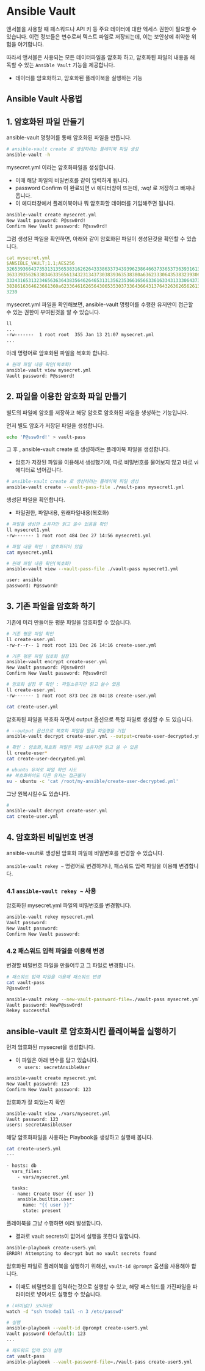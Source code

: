 
# Ansible Vault
앤서블을 사용할 때 패스워드나 API 키 등 주요 데이터에 대한 엑세스 권한이 필요할 수 있습니다. 이런 정보들은 변수로써 텍스트 파일로 저장되는데, 이는 보안상에 취약한 위험을 야기합니다.

따라서 앤서블은 사용되는 모든 데이터파일을 암호화 하고, 암호화된 파일의 내용을 해독할 수 있는 ```Ansible Vault``` 기능을 제공합니다.
- 데이터를 암호화하고, 암호화된 플레이북을 실행하는 기능

## Ansible Vault 사용법
## 1. 암호화된 파일 만들기
ansible-vault 명령어를 통해 암호화된 파일을 만듭니다.
```bash
# ansible-vault create 로 생성하려는 플레이북 파일 생성
ansible-vault -h
```

mysecret.yml 이라는 암호화파일을 생성합니다.
- 이때 해당 파일의 비밀번호를 같이 입력하게 됩니다.
- password Confirm 이 완료되면 vi 에디터창이 뜨는데, :wq! 로 저장하고 빠져나옵니다.
- 이 에디터창에서 플레이북이나 뭐 암호화할 데이터를 기입해주면 됩니다.
```bash
ansible-vault create mysecret.yml
New Vault password: P@ssw0rd!
Confirm New Vault password: P@ssw0rd!
```

그럼 생성된 파일을 확인하면, 아래와 같이 암호화된 파일이 생성된것을 확인할 수 있습니다.

```yaml
cat mysecret.yml
$ANSIBLE_VAULT;1.1;AES256
32653936643735313135653831626264333863373439396238646637336537363931613430383531
3633393562633834633565613432313437303839363538380a636233306435383239306134363036
33343165313234656363643835646264653131356235366165663361633431333064373637643332
3838616364623661360a623364616265643065353037336436643137643263626562613139353364
3239
```

mysecret.yml 파일을 확인해보면, ansible-vault 명령어를 수행한 유저만이 접근할 수 있는 권한이 부여된것을 알 수 있습니다.
```bash
ll
...
-rw-------  1 root root  355 Jan 13 21:07 mysecret.yml
...
```

아래 명령어로 암호화된 파일을 복호화 합니다.
```bash
# 원래 파일 내용 확인(복호화)
ansible-vault view mysecret.yml
Vault password: P@ssword!
```


## 2. 파일을 이용한 암호화 파일 만들기
별도의 파일에 암호를 저장하고 해당 암호로 암호화된 파일을 생성하는 기능입니다.

먼저 별도 암호가 저장된 파일을 생성합니다.
```bash
echo 'P@ssw0rd!' > vault-pass
```

그 후 , ansible-vault create 로 생성하려는 플레이북 파일을 생성합니다.
- 암호가 저장된 파일을 이용해서 생성했기에, 따로 비밀번호를 물어보지 않고 바로 vi 에디터로 넘어갑니다.
```bash
# ansible-vault create 로 생성하려는 플레이북 파일 생성
ansible-vault create --vault-pass-file ./vault-pass mysecret1.yml
```

생성된 파일을 확인합니다.
- 파일권한, 파일내용, 원래파일내용(복호화)
```bash
# 파일을 생성한 소유자만 읽고 쓸수 있음을 확인
ll mysecret1.yml
-rw------- 1 root root 484 Dec 27 14:56 mysecret1.yml

# 파일 내용 확인 : 암호화되어 있음
cat mysecret.yml1

# 원래 파일 내용 확인(복호화)
ansible-vault view --vault-pass-file ./vault-pass mysecret1.yml

user: ansible
password: P@ssword!
```


## 3. 기존 파일을 암호화 하기
기존에 미리 만들어둔 평문 파일을 암호화할 수 있습니다.
```bash
# 기존 평문 파일 확인
ll create-user.yml
-rw-r--r-- 1 root root 131 Dec 26 14:16 create-user.yml

# 기존 평문 파일 암호화 설정
ansible-vault encrypt create-user.yml
New Vault password: P@ssw0rd!
Confirm New Vault password: P@ssw0rd!

# 암호화 설정 후 확인 : 파일소유자만 읽고 쓸수 있음
ll create-user.yml
-rw------- 1 root root 873 Dec 28 04:18 create-user.yml

cat create-user.yml
```

암호화된 파일을 복호화 하면서 output 옵션으로 특정 파일로 생성할 수 도 있습니다.
```bash
# --output 옵션으로 복호화 파일을 떨굴 파일명을 기입
ansible-vault decrypt create-user.yml --output=create-user-decrypted.yml

# 확인 : 암호화,복호화 파일은 파일 소유자만 읽고 쓸 수 있음
ll create-user*
cat create-user-decrypted.yml

# ubuntu 유저로 파일 확인 시도
## 복호화하여도 다른 유저는 접근불가
su - ubuntu -c 'cat /root/my-ansible/create-user-decrypted.yml'
```

그냥 원복시킬수도 있습니다.
```bash
#
ansible-vault decrypt create-user.yml
cat create-user.yml
```

## 4. 암호화된 비밀번호 변경
ansible-vault로 생성된 암호화 파일에 비밀번호를 변경할 수 있습니다.

```ansible-vault rekey ~``` 명령어로 변경하거나, 패스워드 입력 파일을 이용해 변경합니다.

### 4.1 ```ansible-vault rekey ~``` 사용
암호화된 mysecret.yml 파일의 비밀번호를 변경합니다.
```bash
ansible-vault rekey mysecret.yml
Vault password: 
New Vault password: 
Confirm New Vault password: 
```

### 4.2 패스워드 입력 파일을 이용해 변경
변경할 비밀번호 파일을 만들어두고 그 파일로 변경합니다.
```bash
# 패스워드 입력 파일을 이용해 패스워드 변경
cat vault-pass
P@ssw0rd!

ansible-vault rekey --new-vault-password-file=./vault-pass mysecret.yml
Vault password: NewP@ssw0rd!
Rekey successful
```

## ansible-vault 로 암호화시킨 플레이북을 실행하기
먼저 암호화된 mysecret을 생성합니다.
- 이 파일은 아래 변수를 담고 있습니다.
  - ```users: secretAnsibleUser```
```bash
ansible-vault create mysecret.yml
New Vault password: 123
Confirm New Vault password: 123
```

암호화가 잘 되었는지 확인
```bash
ansible-vault view ./vars/mysecret.yml 
Vault password: 123
users: secretAnsibleUser
```

해당 암호화파일을 사용하는 Playbook을 생성하고 실행해 봅니다.
```bash
cat create-user5.yml
---

- hosts: db
  vars_files:
    - vars/mysecret.yml

  tasks: 
  - name: Create User {{ user }}
    ansible.builtin.user:
      name: "{{ user }}"
      state: present
```

플레이북을 그냥 수행하면 에러 발생합니다.
- 결과로 vault secrets이 없어서 실행을 못한다 말합니다.
```bash
ansible-playbook create-user5.yml
ERROR! Attempting to decrypt but no vault secrets found
```

암호화된 파일로 플레이북을 실행하기 위해선, ```vault-id @prompt``` 옵션을 사용해야 합니다.
- 이때도 비밀번호를 입력하는것으로 실행할 수 있고, 해당 패스워드를 가진파일을 파라미터로 넣어서도 실행할 수 있습니다.
```bash
# (터미널2) 모니터링
watch -d "ssh tnode3 tail -n 3 /etc/passwd"

# 실행
ansible-playbook --vault-id @prompt create-user5.yml
Vault password (default): 123
...

# 패드워드 입력 없이 실행
cat vault-pass
ansible-playbook --vault-password-file=./vault-pass create-user5.yml
```